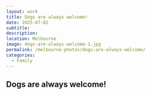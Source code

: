 ```yaml
---
layout: work
title: Dogs are always welcome!
date: 2025-07-02
subtitle:
description:
location: Melbourne
image: dogs-are-always-welcome-1.jpg
permalink: /melbourne-photos/dogs-are-always-welcome/
categories:
  - Family
---
```


## Dogs are always welcome!
